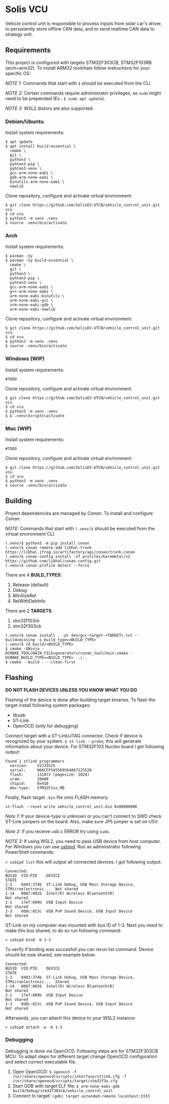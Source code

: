 # Solis VCU

Vehicle control unit is responsible to process inputs from solar car's driver, to persistently store offline CAN data, and to send realtime CAN data to strategy unit.

## Requirements

This project is configured with targets STM32F303CB, STM32F103RB (arch=arm32). To install ARM32 toolchain follow instructions for your specific OS:

_NOTE 1:_ Commands that start with `$` should be executed from the CLI.

_NOTE 2:_ Certain commands require administrator privileges, so `sudo` might need to be prepended (Ex.: `$ sudo apt update`).

_NOTE 3:_ WSL2 distors are also supported.

### Debian/Ubuntu

Install system requirements:

```
$ apt update
$ apt install build-essential \
  cmake \
  git \
  python3 \
  pyhton3-pip \
  pyhton3-venv \
  gcc-arm-none-eabi \
  gdb-arm-none-eabi \
  binutils-arm-none-eabi \
  newlib
```

Clone repository, configure and activate virtual environment:

```
$ git clone https://github.com/SolisEV-UTCN/vehicle_control_unit.git vcu
$ cd vcu
$ python3 -m venv .venv
$ source .venv/bin/activate
```

### Arch

Install system requirements:

```
$ pacman -Sy
$ pacman -Sy build-essential \
  cmake \
  git \
  python3 \
  pyhton3-pip \
  pyhton3-venv \
  gcc-arm-none-eabi \
  g++-arm-none-eabi \
  arm-none-eabi-binutils \
  arm-none-eabi-gcc \
  arm-none-eabi-gdb \
  arm-none-eabi-newlib
```

Clone repository, configure and activate virtual environment:

```
$ git clone https://github.com/SolisEV-UTCN/vehicle_control_unit.git vcu
$ cd vcu
$ python3 -m venv .venv
$ source .venv/bin/activate
```

### Windows (WIP)

Install system requirements:

```
#TODO
```

Clone repository, configure and activate virtual environment:

```
$ git clone https://github.com/SolisEV-UTCN/vehicle_control_unit.git vcu
$ cd vcu
$ python3 -m venv .venv
$ & .venv\Scripts\activate
```

### Mac (WIP)

Install system requirements:

```
#TODO
```

Clone repository, configure and activate virtual environment:

```
$ git clone https://github.com/SolisEV-UTCN/vehicle_control_unit.git vcu
$ cd vcu
$ python3 -m venv .venv
$ source .venv/bin/activate
```

## Building

Project dependencies are managed by _Conan_. To install and configure _Conan_:

_NOTE:_ Commands that start with `(.venv)$` should be executed from the virtual environment CLI.

```
(.venv)$ python3 -m pip install conan
(.venv)$ conan remote add libhal-trunk https://libhal.jfrog.io/artifactory/api/conan/trunk-conan
(.venv)$ conan config install -sf profiles/baremetal/v2 https://github.com/libhal/conan-config.git
(.venv)$ conan profile detect --force
```

There are 4 __BUILD_TYPES__: 
1. Release (default)
2. Debug
3. MinSizeRel
4. RelWithDebInfo

There are 2 __TARGETS__: 
1. stm32f103rb
2. stm32f303cb

```
(.venv)$ conan install . -pr dev/gcc-target-<TARGET>.txt --build=missing -s build_type=<BUILD_TYPE>
(.venv)$ cd build/<BUILD_TYPE>
$ cmake -GNinja -DCMAKE_TOOLCHAIN_FILE=generators/conan_toolchain.cmake -DCMAKE_BUILD_TYPE=<BUILD_TYPE> ../..
$ cmake --build . --clean-first
```

## Flashing

__DO NOT FLASH DEVICES UNLESS YOU KNOW WHAT YOU DO__

Flashing of the device is done after building target binaries. To flash the target install following system packages:

* libusb
* ST-Link
* OpenOCD (only for debugging)

Connect target with a ST-Link/JTAG connector. Check if device is recognized by your system. `$ st-link --probe`, this will generate information about your device. For STM32F103 Nucleo board I get following output:
```
Found 1 stlink programmers
  version:    V2J33S25
  serial:     066CFF545589564867125526
  flash:      131072 (pagesize: 1024)
  sram:       20480
  chipid:     0x410
  dev-type:   STM32F1xx_MD
```

Finally, flash target `.bin` file onto FLASH memory.

`st-flash --reset write vehicle_control_unit.bin 0x08000000`

_Note 1:_ If your device-type is unknown or you can't connect to SWD check ST-Link jumpers on the board. Also, make sure JP5 jumper is set on U5V.

_Note 2:_ If you receive usb.c ERROR try using `sudo`.

_NOTE 3:_ If using WSL2, you need to pass USB device from host computer. For Windows you can use [usbipd](https://github.com/dorssel/usbipd-win). Run as administrator following PowerShell commands:

`> usbipd list` this will output all connected devices. I got following output:

```
Connected:
BUSID  VID:PID    DEVICE                                                        STATE
1-3    0483:374b  ST-Link Debug, USB Mass Storage Device, STMicroelectronic...  Not shared
1-14   8087:0026  Intel(R) Wireless Bluetooth(R)                                Not shared
2-1    17ef:609b  USB Input Device                                              Not shared
2-3    0d8c:013c  USB PnP Sound Device, USB Input Device                        Not shared
```

ST-Link on my computer was mounted with bus ID of 1-3. Next you need to make this bus shared, to do so run following command:

`> usbipd bind -b 1-3`

To verify if binding was succesfull you can rerun list command. Device should be now shared, see example below:

```
Connected:
BUSID  VID:PID    DEVICE                                                        STATE
1-3    0483:374b  ST-Link Debug, USB Mass Storage Device, STMicroelectronic...  Shared
1-14   8087:0026  Intel(R) Wireless Bluetooth(R)                                Not shared
2-1    17ef:609b  USB Input Device                                              Not shared
2-3    0d8c:013c  USB PnP Sound Device, USB Input Device                        Not shared
```

Afterwards, you can attach this device to your WSL2 instance:

`> usbipd attach -w -b 1-3`

### Debugging

Debugging is done via OpenOCD. Following steps are for STM32F303CB MCU. To adapt steps for different target change OpenOCD configuration and select correct executable file.

1. Open OpenOCD: `$ openocd -f /usr/share/openocd/scripts/interface/stlink.cfg -f /usr/share/openocd/scripts/target/stm32f3x.cfg`
2. Start GDB with target ELF file: `$ arm-none-eabi-gdb build/Debug/stm32f303cb/vehicle_control_unit`
3. Connect to target: `(gdb) target extended-remote localhost:3333`
